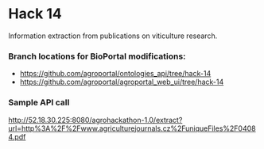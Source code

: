 # Hack 14

Information extraction from publications on viticulture research.

### Branch locations for BioPortal modifications:

* https://github.com/agroportal/ontologies_api/tree/hack-14
* https://github.com/agroportal/agroportal_web_ui/tree/hack-14

### Sample API call

http://52.18.30.225:8080/agrohackathon-1.0/extract?url=http%3A%2F%2Fwww.agriculturejournals.cz%2FuniqueFiles%2F04084.pdf
